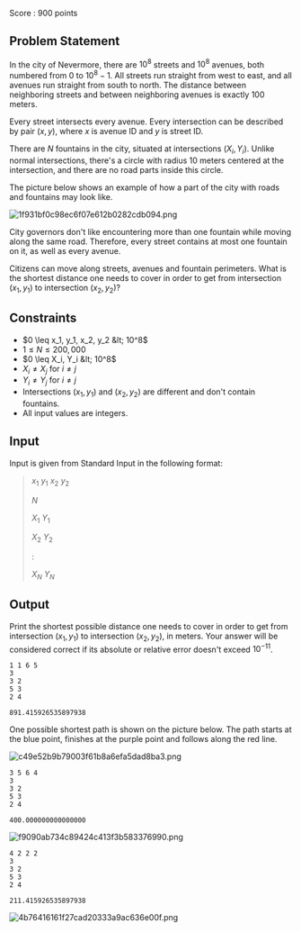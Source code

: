 Score : $900$ points

## Problem Statement

In the city of Nevermore, there are $10^8$ streets and $10^8$ avenues, both numbered from $0$ to $10^8-1$.
All streets run straight from west to east, and all avenues run straight from south to north.
The distance between neighboring streets and between neighboring avenues is exactly $100$ meters.

Every street intersects every avenue. Every intersection can be described by pair $(x, y)$, where $x$ is avenue ID and $y$ is street ID.

There are $N$ fountains in the city, situated at intersections $(X_i, Y_i)$.
Unlike normal intersections, there's a circle with radius $10$ meters centered at the intersection, and there are no road parts inside this circle.

The picture below shows an example of how a part of the city with roads and fountains may look like.

![1f931bf0c98ec6f07e612b0282cdb094.png](https://img.atcoder.jp/agc019/1f931bf0c98ec6f07e612b0282cdb094.png)

City governors don't like encountering more than one fountain while moving along the same road.
Therefore, every street contains at most one fountain on it, as well as every avenue.

Citizens can move along streets, avenues and fountain perimeters.
What is the shortest distance one needs to cover in order to get from intersection $(x_1, y_1)$ to intersection $(x_2, y_2)$?

## Constraints

- $0 \leq x_1, y_1, x_2, y_2 &lt; 10^8$
- $1 \leq N \leq 200,000$
- $0 \leq X_i, Y_i &lt; 10^8$
- $X_i \neq X_j$ for $i \neq j$
- $Y_i \neq Y_j$ for $i \neq j$
- Intersections $(x_1, y_1)$ and $(x_2, y_2)$ are different and don't contain fountains.
- All input values are integers.

## Input

Input is given from Standard Input in the following format:

> $x_1$ $y_1$ $x_2$ $y_2$
> 
> $N$
> 
> $X_1$ $Y_1$
> 
> $X_2$ $Y_2$
> 
> $:$
> 
> $X_N$ $Y_N$

## Output

Print the shortest possible distance one needs to cover in order to get from intersection $(x_1, y_1)$ to intersection $(x_2, y_2)$, in meters.
Your answer will be considered correct if its absolute or relative error doesn't exceed $10^{-11}$.

```input1
1 1 6 5
3
3 2
5 3
2 4
```

```output1
891.415926535897938
```

One possible shortest path is shown on the picture below. The path starts at the blue point, finishes at the purple point and follows along the red line.

![c49e52b9b79003f61b8a6efa5dad8ba3.png](https://img.atcoder.jp/agc019/c49e52b9b79003f61b8a6efa5dad8ba3.png)

```input2
3 5 6 4
3
3 2
5 3
2 4
```

```output2
400.000000000000000
```

![f9090ab734c89424c413f3b583376990.png](https://img.atcoder.jp/agc019/f9090ab734c89424c413f3b583376990.png)

```input3
4 2 2 2
3
3 2
5 3
2 4
```

```output3
211.415926535897938
```

![4b76416161f27cad20333a9ac636e00f.png](https://img.atcoder.jp/agc019/4b76416161f27cad20333a9ac636e00f.png)